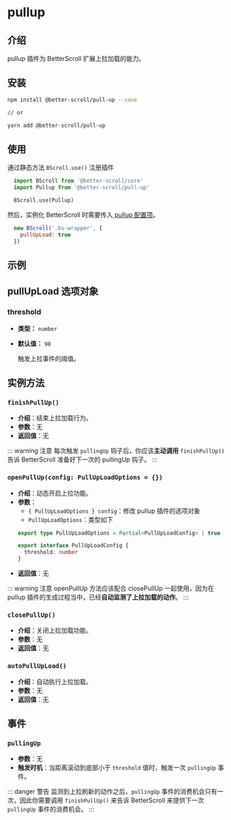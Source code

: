 # pullup

## 介绍

pullup 插件为 BetterScroll 扩展上拉加载的能力。

## 安装

```bash
npm install @better-scroll/pull-up --save

// or

yarn add @better-scroll/pull-up
```

## 使用

通过静态方法 `BScroll.use()` 注册插件

```js
  import BScroll from '@better-scroll/core'
  import Pullup from '@better-scroll/pull-up'

  BScroll.use(Pullup)
```

然后，实例化 BetterScroll 时需要传入[ pullup 配置项](./pullup.html#pullupload-选项对象)。

```js
  new BScroll('.bs-wrapper', {
    pullUpLoad: true
  })
```
## 示例

<demo qrcode-url="pullup/" render-code="true">
  <template slot="code-template">
    <<< @/examples/vue/components/pullup/default.vue?template
  </template>
  <template slot="code-script">
    <<< @/examples/vue/components/pullup/default.vue?script
  </template>
  <template slot="code-style">
    <<< @/examples/vue/components/pullup/default.vue?style
  </template>
  <pullup-default slot="demo"></pullup-default>
</demo>

## pullUpLoad 选项对象

### threshold

  - **类型：** `number`
  - **默认值：** `90`

    触发上拉事件的阈值。

## 实例方法

### `finishPullUp()`

  - **介绍**：结束上拉加载行为。
  - **参数**：无
  - **返回值**：无

  ::: warning 注意
  每次触发 `pullingUp` 钩子后，你应该**主动调用** `finishPullUp()` 告诉 BetterScroll 准备好下一次的 pullingUp 钩子。
  :::

### `openPullUp(config: PullUpLoadOptions = {})`

  - **介绍**：动态开启上拉功能。
  - **参数**：
    - `{ PullUpLoadOptions } config`：修改 pullup 插件的选项对象
    - `PullUpLoadOptions`：类型如下
    ```typescript
    export type PullUpLoadOptions = Partial<PullUpLoadConfig> | true

    export interface PullUpLoadConfig {
      threshold: number
    }
    ```
  - **返回值**：无

  ::: warning 注意
  openPullUp 方法应该配合 closePullUp 一起使用，因为在 pullup 插件的生成过程当中，已经**自动监测了上拉加载的动作**。
  :::

### `closePullUp()`

  - **介绍**：关闭上拉加载功能。
  - **参数**：无
  - **返回值**：无

### `autoPullUpLoad()`

  - **介绍**：自动执行上拉加载。
  - **参数**：无
  - **返回值**：无

## 事件

### `pullingUp`

  - **参数**：无
  - **触发时机**：当距离滚动到底部小于 `threshold` 值时，触发一次 `pullingUp` 事件。

  ::: danger 警告
  监测到上拉刷新的动作之后，`pullingUp` 事件的消费机会只有一次，因此你需要调用 `finishPullUp()` 来告诉 BetterScroll 来提供下一次 `pullingUp` 事件的消费机会。
  :::